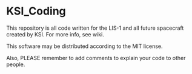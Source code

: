 # KSI_Coding

This repository is all code written for the LIS-1 and all future spacecraft created by KSI. For more info, see wiki.

This software may be distributed according to the MIT license.

Also, PLEASE remember to add comments to explain your code to other people.
